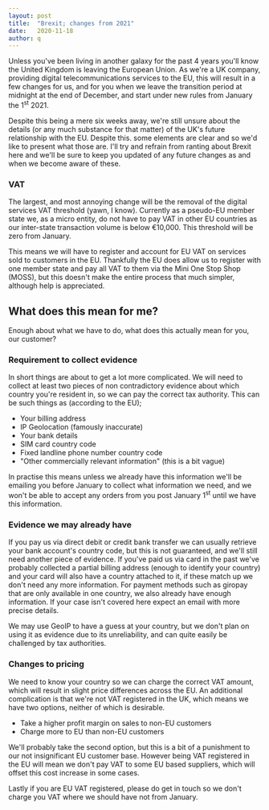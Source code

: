 ```yaml
---
layout: post
title:  "Brexit; changes from 2021"
date:   2020-11-18
author: q
---
```


Unless you've been living in another galaxy for the past 4 years you'll know the United Kingdom is leaving the European
Union. As we're a UK company, providing digital telecommunications services to the EU, this will result in a few changes
for us, and for you when we leave the transition period at midnight at the end of December, and start under new rules
from January the 1<sup>st</sup> 2021.

Despite this being a mere six weeks away, we're still unsure about the details (or any much substance for that matter)
of the UK's future relationship with the EU. Despite this. some elements are clear and so we'd like to present what
those are. I'll try and refrain from ranting about Brexit here and we'll be sure to keep you updated of any future 
changes as and when we become aware of these.

### VAT

The largest, and most annoying change will be the removal of the digital services VAT threshold (yawn, I know).
Currently as a pseudo-EU member state we, as a micro entity, do not have to pay VAT in other EU countries as our 
inter-state transaction volume is below &euro;10,000. This threshold will be zero from January. 

This means we will have to register and account for EU VAT on services sold to customers in the EU. Thankfully the EU
does allow us to register with one member state and pay all VAT to them via the Mini One Stop Shop (MOSS), but this 
doesn't make the entire process that much simpler, although help is appreciated.

## What does this mean for me?

Enough about what we have to do, what does this actually mean for you, our customer?

### Requirement to collect evidence

In short things are about to get a lot more complicated. We will need to collect at least two pieces of non
contradictory evidence about which country you're resident in, so we can pay the correct tax authority. 
This can be such things as (according to the EU);

* Your billing address
* IP Geolocation (famously inaccurate)
* Your bank details
* SIM card country code
* Fixed landline phone number country code
* "Other commercially relevant information" (this is a bit vague)

In practise this means unless we already have this information we'll be emailing you before January to collect 
what information we need, and we won't be able to accept any orders from you post January 1<sup>st</sup> until we have
this information. 

### Evidence we may already have

If you pay us via direct debit or credit bank transfer we can usually retrieve your bank account's country code, but
this is not guaranteed, and we'll still need another piece of evidence. If you've paid us via card in the past we've
probably collected a partial billing address (enough to identify your country) and your card will also have a country
attached to it, if these match up we don't need any more information. For payment methods such as giropay that are only
available in one country, we also already have enough information. If your case isn't covered here expect an email
with more precise details. 

We may use GeoIP to have a guess at your country, but we don't plan on using it as evidence due to its unreliability,
and can quite easily be challenged by tax authorities.

### Changes to pricing

We need to know your country so we can charge the correct VAT amount, which will result in slight price differences
across the EU. An additional complication is that we're not VAT registered in the UK, which means we have two options,
neither of which is desirable.

* Take a higher profit margin on sales to non-EU customers
* Charge more to EU than non-EU customers

We'll probably take the second option, but this is a bit of a punishment to our not insignificant EU customer base.
However being VAT registered in the EU will mean we don't pay VAT to some EU based suppliers, which will offset this
cost increase in some cases. 

Lastly if you are EU VAT registered, please do get in touch so we don't charge you VAT where we should have not from
January.
